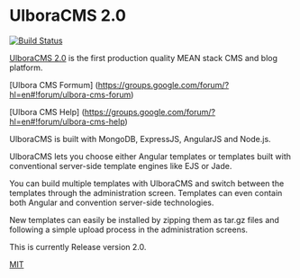 UlboraCMS 2.0 
==============

[![Build Status][travis-image]][travis-url]


[UlboraCMS 2.0](http://www.ulboracms.org) is the first production quality MEAN stack CMS and blog platform.

[Ulbora CMS Formum] (https://groups.google.com/forum/?hl=en#!forum/ulbora-cms-forum)

[Ulbora CMS Help] (https://groups.google.com/forum/?hl=en#!forum/ulbora-cms-help)

UlboraCMS is built with MongoDB, ExpressJS, AngularJS and Node.js.

UlboraCMS lets you choose either Angular templates or templates built with conventional server-side template engines like EJS or Jade.

You can build multiple templates with UlboraCMS and switch between the templates through the administration screen. Templates can even contain both Angular and convention server-side technologies.

New templates can easily be installed by zipping them as tar.gz files and following a simple upload process in the administration screens.


This is currently Release version 2.0.



[MIT](LICENSE)



[travis-image]: https://img.shields.io/travis/Ulbora/ulboracms.svg?style=flat
[travis-url]: https://travis-ci.org/Ulbora/ulboracms
